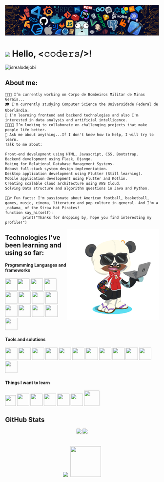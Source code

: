 <img src="https://github.com/diegodemiranda/diegodemiranda/blob/60d4dba1af4895c207f476561f96e938f386e06f/header_code.png"/>

# <img src="https://media.giphy.com/media/hvRJCLFzcasrR4ia7z/giphy.gif" width="30px"> Hello, <𝚌𝚘𝚍𝚎𝚛𝚜/>! 
<!-- Profile Views -->

<p align="left"> <img src="https://komarev.com/ghpvc/?username=lauragift21&label=Profile%20views&color=0e75b6&style=flat" alt="isrealodejobi" />
</p>

## About me:

```
👨🏾‍🚒 I’m currently working on Corpo de Bombeiros Militar de Minas Gerais...
🎓 I'm currently studying Computer Science the Universidade Federal de Uberlândia.
🌱 I’m learning frontend and backend technologies and also I'm interested in data analysis and artificial intelligence.
🫱🏾‍🫲🏻 I’m looking to collaborate on challenging projects that make people life better.
💬 Ask me about anything...If I don't know how to help, I will try to learn.
Talk to me about:

Front-end development using HTML, Javascript, CSS, Bootstrap.
Backend development using Flask, Django.
Making for Relational Database Management Systems.
Robust full-stack system design implementation.
Desktop application development using Flutter (Still learning).
Mobile application development using Flutter and Kotlin.
Creating scalable cloud architecture using AWS Cloud.
Solving Data structure and algorithm questions in Java and Python.

🧘🏾‍♂️ Fun facts: I'm passionate about American football, basketball, games, music, cinema, literature and pop culture in general. And I'm a _nakama_ of the Straw Hat Pirates!
function say_hi(self):
        print("Thanks for dropping by, hope you find interesting my profile!")
```
<img align="right" alt="PNG" src="https://github.com/diegodemiranda/diegodemiranda/blob/c407b7b14c5b62324c19b3d9c1ffdf1229d442cc/my_octocat.png" width="300" height="300"/>

## Technologies I've been learning and using so far:

#### Programming Languages and frameworks

  <!-- icone html-->

<img src="https://cdn.jsdelivr.net/gh/devicons/devicon/icons/html5/html5-original.svg" width="40" height="40"/><!-- icone css--><img src="https://cdn.jsdelivr.net/gh/devicons/devicon/icons/css3/css3-original.svg" width="40" height="40"/><!-- icone sass-->
<img src="https://cdn.jsdelivr.net/gh/devicons/devicon/icons/sass/sass-original.svg" width="40" height="40"/><!--icone javascript-->
<img src="https://cdn.jsdelivr.net/gh/devicons/devicon/icons/javascript/javascript-original.svg" width="40" height="40" /><!--icone typescript-->
<img src="https://cdn.jsdelivr.net/gh/devicons/devicon/icons/typescript/typescript-original.svg" width="40" height="40"/><!-- icone nodejs-->
<img src="https://cdn.jsdelivr.net/gh/devicons/devicon/icons/nodejs/nodejs-plain.svg" width="40" height="40"/><!--icone react-->
<img src="https://cdn.jsdelivr.net/gh/devicons/devicon/icons/react/react-original.svg" width="40" height="40"/><!--icone java-->
<img loading="lazy" src="https://cdn.jsdelivr.net/gh/devicons/devicon/icons/java/java-original.svg" width="40" height="40"/><!--icone bootstrap-->
<img src="https://cdn.jsdelivr.net/gh/devicons/devicon/icons/bootstrap/bootstrap-original.svg" width="40" height="40"/> <!--icone swift-->
<img src="https://cdn.jsdelivr.net/gh/devicons/devicon/icons/swift/swift-original.svg" width="40" height="40"/><!--icone c-->
<img src="https://cdn.jsdelivr.net/gh/devicons/devicon/icons/c/c-original.svg" width="40" height="40"/><!-- icone haskell-->
<img src="https://cdn.jsdelivr.net/gh/devicons/devicon/icons/haskell/haskell-original.svg"  width="40" height="40"/><!--icone r-->
<img src="https://cdn.jsdelivr.net/gh/devicons/devicon/icons/r/r-original.svg" width="40" height="40"/>

#### Tools and solutions

<!--icone mysql-->

<img src="https://cdn.jsdelivr.net/gh/devicons/devicon/icons/mysql/mysql-original.svg" width="40" height="40"/><!--icone postgresql-->
<img src="https://cdn.jsdelivr.net/gh/devicons/devicon/icons/postgresql/postgresql-original.svg" width="40" height="40"/><!--icone mongodb-->
<img src="https://cdn.jsdelivr.net/gh/devicons/devicon/icons/mongodb/mongodb-original.svg" width="40" height="40"/><!-- icone graphql-->
<img src="https://cdn.jsdelivr.net/gh/devicons/devicon/icons/graphql/graphql-plain.svg" width="40" height="40"/><!--icone linux-->
<img loading="lazy" src="https://cdn.jsdelivr.net/gh/devicons/devicon/icons/linux/linux-original.svg" width="40" height="40"/><!--icone git-->
<img loading="lazy" src="https://cdn.jsdelivr.net/gh/devicons/devicon/icons/git/git-original.svg" width="40" height="40"/><!--icone canva-->
<img src="https://cdn.jsdelivr.net/gh/devicons/devicon/icons/canva/canva-original.svg" width="40" height="40"/><!--icone photoshop-->
<img src="https://cdn.jsdelivr.net/gh/devicons/devicon/icons/photoshop/photoshop-plain.svg" width="40" height="40"/><!--icone illustrator-->
<img src="https://cdn.jsdelivr.net/gh/devicons/devicon/icons/illustrator/illustrator-plain.svg" width="40" height="40"/><!--icone slack -->
<img src="https://cdn.jsdelivr.net/gh/devicons/devicon/icons/slack/slack-original.svg" width="40" height="40"/><!--icone figma-->
<img src="https://cdn.jsdelivr.net/gh/devicons/devicon/icons/figma/figma-original.svg" width="40" height="40"/><!--icone xcode-->
<img src="https://cdn.jsdelivr.net/gh/devicons/devicon/icons/xcode/xcode-original.svg" width="40" height="40"/>

#### Things I want to learn

<!--icone tensorflow-->

<img src="https://cdn.jsdelivr.net/gh/devicons/devicon/icons/tensorflow/tensorflow-original.svg" width="35" height="35"/><!--icone c++-->
<img src="https://cdn.jsdelivr.net/gh/devicons/devicon/icons/csharp/csharp-original.svg" width=" 40" height="40"/><!--icone c#-->
<img src="https://cdn.jsdelivr.net/gh/devicons/devicon/icons/cplusplus/cplusplus-original.svg" width="40" height="40"/><!--icone python-->
<img src="https://cdn.jsdelivr.net/gh/devicons/devicon/icons/python/python-original.svg" width="40" height="40"/><!--icone rust-->
<img src="https://cdn.jsdelivr.net/gh/devicons/devicon/icons/rust/rust-plain.svg" width="40" height="40"/><!--icone go-->
<img src= "https://cdn.jsdelivr.net/gh/devicons/devicon/icons/go/go-original.svg" width="40" height="40"/><!--icone docker-->
<img src="https://cdn.jsdelivr.net/gh/devicons/devicon/icons/docker/docker-original.svg" width="50" height="50"/>

## GitHub Stats

  <div align ="center">
  <a href="https://github.com/diegodemiranda">
  <img loading="lazy" height="180em" src="https://github-readme-stats.vercel.app/api/top-langs/?username=diegodemiranda&layout=compact&langs_count=7&theme=dracula"/>
  <img loading="lazy" height="180em" src="https://github-readme-stats.vercel.app/api?username=diegodemiranda&show_icons=true&theme=dracula&include_all_commits=true&count_private=true"/>
  </div>

#

  <div align = "center">
  <a href="https://instagram.com/diegodemiranda" target="_blank"><img loading="lazy" src="https://img.shields.io/badge/-Instagram-%23E4405F?style=for-the-badge&logo=instagram&logoColor=white" target="_blank"></a>
  <a href = "mailto:diego.demiranda@icloud.com"><img loading="lazy" src="" target="_blank"></a>
  <a href= "https://www.linkedin.com/in/diegodemiranda" target="_blank"><img loading="lazy" <img src="https://cdn.jsdelivr.net/gh/devicons/devicon/icons/linkedin/linkedin-original-wordmark.svg" target="_blank" width="100" height="100"></a>
  </div>
